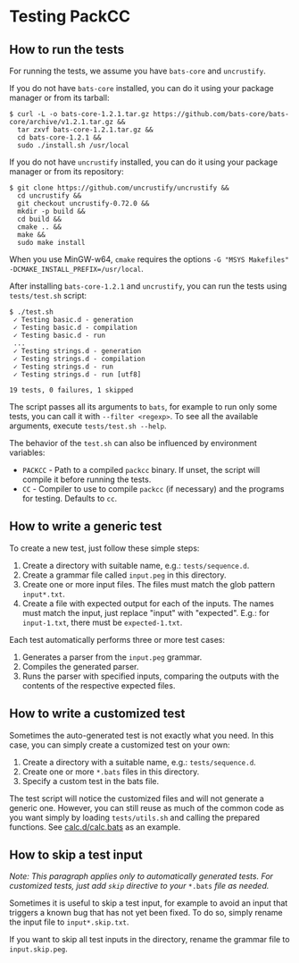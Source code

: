 # Testing PackCC

## How to run the tests

For running the tests, we assume you have `bats-core` and `uncrustify`.

If you do not have `bats-core` installed, you can do it using your package manager or from its tarball:
```
$ curl -L -o bats-core-1.2.1.tar.gz https://github.com/bats-core/bats-core/archive/v1.2.1.tar.gz &&
  tar zxvf bats-core-1.2.1.tar.gz &&
  cd bats-core-1.2.1 &&
  sudo ./install.sh /usr/local
```

If you do not have `uncrustify` installed, you can do it using your package manager or from its repository:
```
$ git clone https://github.com/uncrustify/uncrustify &&
  cd uncrustify &&
  git checkout uncrustify-0.72.0 &&
  mkdir -p build &&
  cd build &&
  cmake .. &&
  make &&
  sudo make install
```

When you use MinGW-w64, `cmake` requires the options `-G "MSYS Makefiles" -DCMAKE_INSTALL_PREFIX=/usr/local`.

After installing `bats-core-1.2.1` and `uncrustify`, you can run the tests using `tests/test.sh` script:
```
$ ./test.sh
 ✓ Testing basic.d - generation
 ✓ Testing basic.d - compilation
 ✓ Testing basic.d - run
 ...
 ✓ Testing strings.d - generation
 ✓ Testing strings.d - compilation
 ✓ Testing strings.d - run
 ✓ Testing strings.d - run [utf8]

19 tests, 0 failures, 1 skipped
```

The script passes all its arguments to `bats`, for example to run only some tests,
you can call it with `--filter <regexp>`. To see all the available arguments, execute `tests/test.sh --help`.

The behavior of the `test.sh` can also be influenced by environment variables:
 - `PACKCC` - Path to a compiled `packcc` binary. If unset, the script will compile it before running the tests.
 - `CC` - Compiler to use to compile `packcc` (if necessary) and the programs for testing. Defaults to `cc`.

## How to write a generic test

To create a new test, just follow these simple steps:

1. Create a directory with suitable name, e.g.: `tests/sequence.d`.
2. Create a grammar file called `input.peg` in this directory.
3. Create one or more input files. The files must match the glob pattern `input*.txt`.
4. Create a file with expected output for each of the inputs. The names must match the input,
   just replace "input" with "expected". E.g.: for `input-1.txt`, there must be `expected-1.txt`.

Each test automatically performs three or more test cases:

1. Generates a parser from the `input.peg` grammar.
2. Compiles the generated parser.
3. Runs the parser with specified inputs, comparing the outputs with the contents of the respective expected files.

## How to write a customized test

Sometimes the auto-generated test is not exactly what you need. In this case, you can simply create a customized test on your own:

1. Create a directory with a suitable name, e.g.: `tests/sequence.d`.
2. Create one or more `*.bats` files in this directory.
3. Specify a custom test in the bats file.

The test script will notice the customized files and will not generate a generic one.
However, you can still reuse as much of the common code as you want simply by loading `tests/utils.sh`
and calling the prepared functions. See [calc.d/calc.bats](calc.d/calc.bats) as an example.

## How to skip a test input

*Note: This paragraph applies only to automatically generated tests. For customized tests,
just add `skip` directive to your* `*.bats` *file as needed.*

Sometimes it is useful to skip a test input, for example to avoid an input that triggers a known bug
that has not yet been fixed. To do so, simply rename the input file to `input*.skip.txt`.

If you want to skip all test inputs in the directory, rename the grammar file to `input.skip.peg`.
